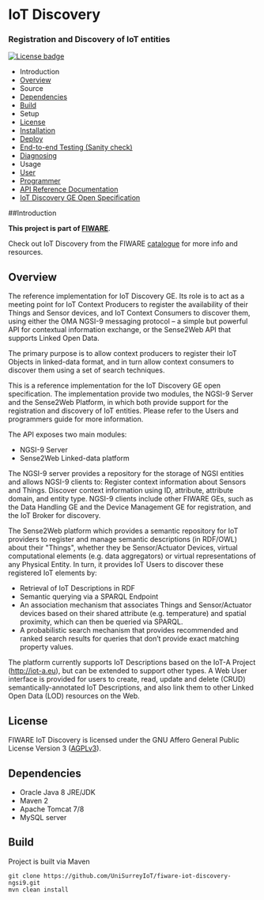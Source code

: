 # IoT Discovery 
### Registration and Discovery of IoT entities  

[![License badge](https://img.shields.io/badge/license-AGPL-blue.svg)](https://opensource.org/licenses/AGPL-3.0)

* Introduction
* [Overview](#overview)  
* Source  
 * [Dependencies](#dependencies)  
 * [Build](#build)  
* Setup  
 * [License](#licence)
 * [Installation](doc/manuals/install/install.md)  
 * [Deploy](doc/manuals/install/install.md#configuration-and-deployment)  
 * [End-to-end Testing (Sanity check)](doc/manuals/admin/admin.md#sanity-check-procedures)  
 * [Diagnosing](doc/manuals/admin/admin.md#diagnosis-procedures)  
* Usage  
 * [User](doc/manuals/user/user.md)  
 * [Programmer](doc/manuals/programmer/programmer.md)  
 * [ API Reference Documentation](http://docs.ngsi9.apiary.io/#) 
 * [IoT Discovery GE Open Specification](http://forge.fiware.org/plugins/mediawiki/wiki/fiware/index.php/FIWARE.OpenSpecification.IoT.Backend.IoTDiscovery)

##Introduction

**This project is part of  [FIWARE](http://fiware.org)**.  

Check out IoT Discovery from the FIWARE [catalogue](http://catalogue.fiware.org/enablers/iot-discovery) for more info and resources.  

## Overview  
The reference implementation for IoT Discovery GE. Its role is to act as a meeting point for IoT Context Producers to register the availability of their Things and Sensor devices, and IoT Context Consumers to discover them, using either the OMA NGSI-9 messaging protocol – a simple but powerful API for contextual information exchange, or the Sense2Web API that supports Linked Open Data. 

The primary purpose is to allow context producers to register their IoT Objects in linked-data format, and in turn allow context consumers to discover them using a set of search techniques.

This is a reference implementation for the IoT Discovery GE open specification. The implementation provide two modules, the NGSI-9 Server and the Sense2Web Platform, in which both provide support for the registration and discovery of IoT entities. Please refer to the Users and programmers guide for more information.

The API exposes two main modules:   

* NGSI-9 Server  
* Sense2Web Linked-data platform  

The NGSI-9 server provides a repository for the storage of NGSI entities and allows NGSI-9 clients to: 
Register context information about Sensors and Things.
Discover context information using ID, attribute, attribute domain, and entity type.
NGSI-9 clients include other FIWARE GEs, such as the Data Handling GE and the Device Management GE for registration, and the IoT Broker for discovery. 

The Sense2Web platform which provides a semantic repository for IoT providers to register and manage semantic descriptions (in RDF/OWL) about their "Things", whether they be Sensor/Actuator Devices, virtual computational elements (e.g. data aggregators) or virtual representations of any Physical Entity. 
In turn, it provides IoT Users to discover these registered IoT elements by: 

- Retrieval of IoT Descriptions in RDF 
- Semantic querying via a SPARQL Endpoint
- An association mechanism that associates Things and Sensor/Actuator devices based on their shared attribute (e.g. temperature) and spatial proximity, which can then be queried via SPARQL.
- A probabilistic search mechanism that provides recommended and ranked search results for queries that
   don’t provide exact matching property values.

The platform currently supports IoT Descriptions based on the IoT-A Project (http://iot-a.eu), but can be extended to support other types. 
A Web User interface is provided for users to create, read, update and delete (CRUD) semantically-annotated IoT Descriptions, and also link them to other Linked Open Data (LOD) resources on the Web. 

## License  

FIWARE IoT Discovery is licensed under the GNU Affero General Public License Version 3 ([AGPLv3](http://www.gnu.org/licenses/agpl-3.0.en.html)).

## Dependencies
* Oracle Java 8 JRE/JDK
* Maven 2
* Apache Tomcat 7/8
* MySQL server

## Build

Project is built via Maven
```
git clone https://github.com/UniSurreyIoT/fiware-iot-discovery-ngsi9.git
mvn clean install
```